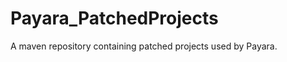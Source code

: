 Payara_PatchedProjects
======================

A maven repository containing patched projects used by Payara. 
